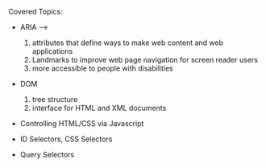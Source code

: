 Covered Topics:

- ARIA  -->
 
  1. attributes that define ways to make web content and web applications
  2. Landmarks to improve web page navigation for screen reader users
  3. more accessible to people with disabilities

- DOM
   1.  tree structure
   2.  interface for HTML and XML documents

- Controlling HTML/CSS via Javascript

- ID Selectors, CSS Selectors
 
- Query Selectors